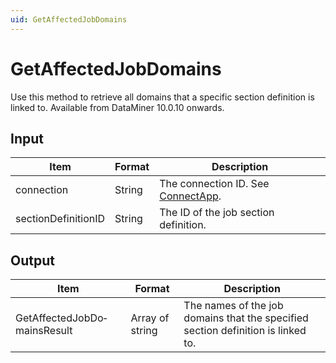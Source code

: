 ```yaml
---
uid: GetAffectedJobDomains
---
```


# GetAffectedJobDomains

Use this method to retrieve all domains that a specific section definition is linked to. Available from DataMiner 10.0.10 onwards.

## Input

| Item                | Format | Description                                          |
|---------------------|--------|------------------------------------------------------|
| connection          | String | The connection ID. See [ConnectApp](xref:ConnectApp). |
| sectionDefinitionID | String | The ID of the job section definition.                |

## Output

| Item                         | Format          | Description                                                                      |
|------------------------------|-----------------|----------------------------------------------------------------------------------|
| GetAffectedJobDo­mainsResult | Array of string | The names of the job domains that the specified section definition is linked to. |
